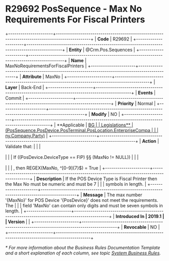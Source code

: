 ﻿---
erp.type: business-rule
erp.entity: Crm.Pos.Sequences
---

# R29692 PosSequence - Max No Requirements For Fiscal Printers
+----------------------+-----------------------------------------------------------------------------------------------+
| **Code**             | R29692                                                                                        |
+----------------------+-----------------------------------------------------------------------------------------------+
| **Entity**           | @Crm.Pos.Sequences                                                                            |
+----------------------+-----------------------------------------------------------------------------------------------+
| **Name**             | MaxNoRequirementsForFiscalPrinters                                                            |
+----------------------+-----------------------------------------------------------------------------------------------+
| **Attribute**        | MaxNo                                                                                         |
+----------------------+-----------------------------------------------------------------------------------------------+
| **Layer**            | Back-End                                                                                      |
+----------------------+-----------------------------------------------------------------------------------------------+
| **Events**           | Commit                                                                                        |
+----------------------+-----------------------------------------------------------------------------------------------+
| **Priority**         | Normal                                                                                        |
+----------------------+-----------------------------------------------------------------------------------------------+
| **Modify**           | NO                                                                                            |
+----------------------+-----------------------------------------------------------------------------------------------+
| **Applicable         | [BG                                                                                           |
| Legislations**       | (PosSequence.PosDevice.PosTerminal.PosLocation.EnterpriseCompa                                |
|                      | ny.Company.Party)](xref:applicable-legislations)                                              |
+----------------------+-----------------------------------------------------------------------------------------------+
| **Action**           | Validate that:                                                                                |
|                      | <br/><br/>                                                                                    |
|                      | If ((PosDevice.DeviceType == FIP) §§ (MaxNo != NULL))                                         |
|                      | <br/><br/>                                                                                    |
|                      | , then REGEX(MaxNo, \^\[0-9\]{7}\$) = True                                                    |
+----------------------+-----------------------------------------------------------------------------------------------+
| **Description**      | If the POS Device Type is Fiscal Printer then the Max No must be numeric and must be 7        |
|                      | symbols in length.                                                                            |
+----------------------+-----------------------------------------------------------------------------------------------+
| **Message**          | The max number \'{MaxNo}\' for POS Device \'{PosDevice}\' does not meet the requirements. The |
|                      | field \'MaxNo\' can contain only digits and must be seven symbols in length.                  |
+----------------------+-----------------------------------------------------------------------------------------------+
| **Introduced In      | 2019.1                                                                                        |
| Version**            |                                                                                               |
+----------------------+-----------------------------------------------------------------------------------------------+
| **Revocable**        | NO                                                                                            |
+----------------------+-----------------------------------------------------------------------------------------------+

*\* For more information about the Business Rules Documentation Template and a short explanation of each column, see
topic [System Business Rules](../templates/template-description-system-business-rules.md).*
